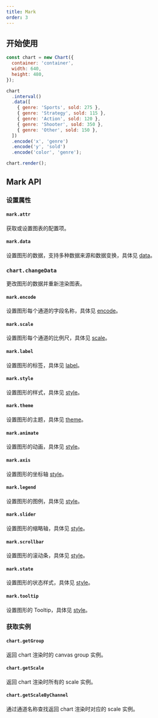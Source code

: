 ```yaml
---
title: Mark
order: 3
---
```


## 开始使用

```js
const chart = new Chart({
  container: 'container',
  width: 640,
  height: 480,
});

chart
  .interval()
  .data([
    { genre: 'Sports', sold: 275 },
    { genre: 'Strategy', sold: 115 },
    { genre: 'Action', sold: 120 },
    { genre: 'Shooter', sold: 350 },
    { genre: 'Other', sold: 150 },
  ])
  .encode('x', 'genre')
  .encode('y', 'sold')
  .encode('color', 'genre');

chart.render();
```

## Mark API

### 设置属性

#### `mark.attr`

获取或设置图表的配置项。

#### `mark.data`

设置图形的数据，支持多种数据来源和数据变换，具体见 [data](/spec/data/overview)。

### `chart.changeData`

更改图形的数据并重新渲染图表。

#### `mark.encode`

设置图形每个通道的字段名称，具体见 [encode](/api/encode/overview)。

#### `mark.scale`

设置图形每个通道的比例尺，具体见 [scale](/spec/overview#scale)。

#### `mark.label`

设置图形的标签，具体见 [label](/spec/label/overview)。

#### `mark.style`

设置图形的样式，具体见 [style](/spec/common/style)。

#### `mark.theme`

设置图形的主题，具体见 [theme](/spec/theme/overview)。

#### `mark.animate`

设置图形的动画，具体见 [style](/api/animate/overview)。

#### `mark.axis`

设置图形的坐标轴 [style](/api/axis/overview)。

#### `mark.legend`

设置图形的图例，具体见 [style](/api/legend/overview)。

#### `mark.slider`

设置图形的缩略轴，具体见 [style](/api/slider/overview)。

#### `mark.scrollbar`

设置图形的滚动条，具体见 [style](/api/scrollbar/overview)。

#### `mark.state`

设置图形的状态样式，具体见 [style](/api/state/overview)。

#### `mark.tooltip`

设置图形的 Tooltip，具体见 [style](/api/tooltip/overview)。

### 获取实例

#### `chart.getGroup`

返回 chart 渲染时的 canvas group 实例。

#### `chart.getScale`

返回 chart 渲染时所有的 scale 实例。

#### `chart.getScaleByChannel`

通过通道名称查找返回 chart 渲染时对应的 scale 实例。
